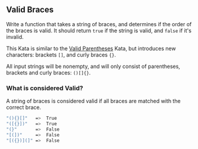 ## Valid Braces

Write a function that takes a string of braces, and determines if the order of the braces is valid.
It should return `true` if the string is valid, and `false` if it's invalid.

This Kata is similar to the [Valid Parentheses](https://www.codewars.com/kata/valid-parentheses) Kata, but introduces new characters: brackets `[]`, and curly braces `{}`.

All input strings will be nonempty, and will only consist of parentheses, brackets and curly braces: `()[]{}`.

### What is considered Valid?

A string of braces is considered valid if all braces are matched with the correct brace.

```sh
"(){}[]"   =>  True
"([{}])"   =>  True
"(}"       =>  False
"[(])"     =>  False
"[({})](]" =>  False
```